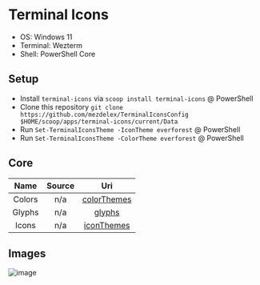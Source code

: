 # Terminal Icons

- OS: Windows 11
- Terminal: Wezterm
- Shell: PowerShell Core

## Setup

- Install `terminal-icons` via `scoop install terminal-icons` @ PowerShell
- Clone this repository `git clone https://github.com/mezdelex/TerminalIconsConfig $HOME/scoop/apps/terminal-icons/current/Data`
- Run `Set-TerminalIconsTheme -IconTheme everforest` @ PowerShell
- Run `Set-TerminalIconsTheme -ColorTheme everforest` @ PowerShell

## Core

|  Name  | Source |                                                 Uri                                                  |
| :----: | :----: | :--------------------------------------------------------------------------------------------------: |
| Colors |  n/a   | [colorThemes](https://github.com/mezdelex/TerminalIconsConfig/blob/main/colorThemes/everforest.psd1) |
| Glyphs |  n/a   |            [glyphs](https://github.com/mezdelex/TerminalIconsConfig/blob/main/glyphs.ps1)            |
| Icons  |  n/a   |  [iconThemes](https://github.com/mezdelex/TerminalIconsConfig/blob/main/iconThemes/everforest.psd1)  |

## Images

![image](https://github.com/user-attachments/assets/7cafee7c-0ca8-420b-8f40-42c1a0e6fb81)
